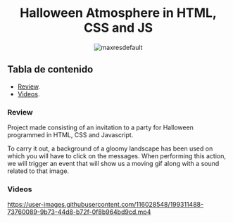 <div align="center">
  
  <h1>Halloween Atmosphere in HTML, CSS and JS</h1>

![maxresdefault](https://user-images.githubusercontent.com/116028548/199303783-d3c26350-7ce2-4299-9e96-dc08bbb671c9.jpg)


</div>


## Tabla de contenido

- [Review](#review).
- [Videos](#videos).


### Review

Project made consisting of an invitation to a party for Halloween programmed in HTML, CSS and Javascript.

To carry it out, a background of a gloomy landscape has been used on which you will have to click on the messages. When performing this action, we will trigger an event that will show us a moving gif along with a sound related to that image.

### Videos




https://user-images.githubusercontent.com/116028548/199311488-73760089-9b73-44d8-b72f-0f8b964bd9cd.mp4


